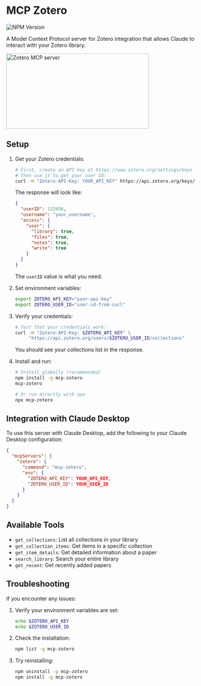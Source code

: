 # MCP Zotero

![NPM Version](https://img.shields.io/npm/v/mcp-zotero)

A Model Context Protocol server for Zotero integration that allows Claude to interact with your Zotero library.

<a href="https://glama.ai/mcp/servers/mjvu0xzzzz"><img width="380" height="200" src="https://glama.ai/mcp/servers/mjvu0xzzzz/badge" alt="Zotero MCP server" /></a>

## Setup

1. Get your Zotero credentials:

   ```bash
   # First, create an API key at https://www.zotero.org/settings/keys
   # Then use it to get your user ID:
   curl -H "Zotero-API-Key: YOUR_API_KEY" https://api.zotero.org/keys/current
   ```

   The response will look like:

   ```json
   {
     "userID": 123456,
     "username": "your_username",
     "access": {
       "user": {
         "library": true,
         "files": true,
         "notes": true,
         "write": true
       }
     }
   }
   ```

   The `userID` value is what you need.

2. Set environment variables:

   ```bash
   export ZOTERO_API_KEY="your-api-key"
   export ZOTERO_USER_ID="user-id-from-curl"
   ```

3. Verify your credentials:

   ```bash
   # Test that your credentials work:
   curl -H "Zotero-API-Key: $ZOTERO_API_KEY" \
        "https://api.zotero.org/users/$ZOTERO_USER_ID/collections"
   ```

   You should see your collections list in the response.

4. Install and run:

   ```bash
   # Install globally (recommended)
   npm install -g mcp-zotero
   mcp-zotero

   # Or run directly with npx
   npx mcp-zotero
   ```

## Integration with Claude Desktop

To use this server with Claude Desktop, add the following to your Claude Desktop configuration:

```json
{
  "mcpServers": {
    "zotero": {
      "command": "mcp-zotero",
      "env": {
        "ZOTERO_API_KEY": YOUR_API_KEY,
        "ZOTERO_USER_ID": YOUR_USER_ID
      }
    }
  }
}
```

## Available Tools

- `get_collections`: List all collections in your library
- `get_collection_items`: Get items in a specific collection
- `get_item_details`: Get detailed information about a paper
- `search_library`: Search your entire library
- `get_recent`: Get recently added papers

## Troubleshooting

If you encounter any issues:

1. Verify your environment variables are set:

   ```bash
   echo $ZOTERO_API_KEY
   echo $ZOTERO_USER_ID
   ```

2. Check the installation:

   ```bash
   npm list -g mcp-zotero
   ```

3. Try reinstalling:
   ```bash
   npm uninstall -g mcp-zotero
   npm install -g mcp-zotero
   ```
